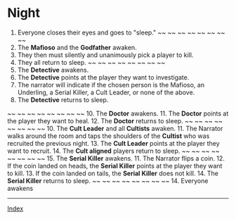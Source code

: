 # Night

1. Everyone closes their eyes and goes to "sleep."
~~ ~~ ~~ ~~ ~~ ~~ ~~ ~~
3. The **Mafioso** and the **Godfather** awaken.
4. They then must silently and unanimously pick a player to kill.
5. They all return to sleep.
~~ ~~ ~~ ~~ ~~ ~~ ~~ ~~
10. The **Detective** awakens.
11. The **Detective** points at the player they want to investigate.
12. The narrator will indicate if the chosen person is the Mafioso, an Underling, a Serial Killer, a Cult Leader, or none of the above.
13. The **Detective** returns to sleep. 

~~ ~~ ~~ ~~ ~~ ~~ ~~ ~~
10. The **Doctor** awakens.
11. The **Doctor** points at the player they want to heal.
12. The **Doctor** returns to sleep. 
~~ ~~ ~~ ~~ ~~ ~~ ~~ ~~
10. The **Cult Leader** and all **Cultists** awaken.
11. The  Narrator walks around the room and taps the shoulders of the **Cultist** who was recruited the previous night. 
13. The **Cult Leader**  points at the player they want to recruit.
14. The **Cult aligned** players return to sleep. 
~~ ~~ ~~ ~~ ~~ ~~ ~~ ~~
15. The **Serial Killer** awakens.
11. The Narrator flips a coin.
12. If the coin landed on heads, the **Serial Killer** points at the player they want to kill.
13. If the coin landed on tails, the **Serial Killer** does not kill. 
14. The **Serial Killer** returns to sleep.
~~ ~~ ~~ ~~ ~~ ~~ ~~ ~~
14. Everyone awakens

---
[Index](Index)
